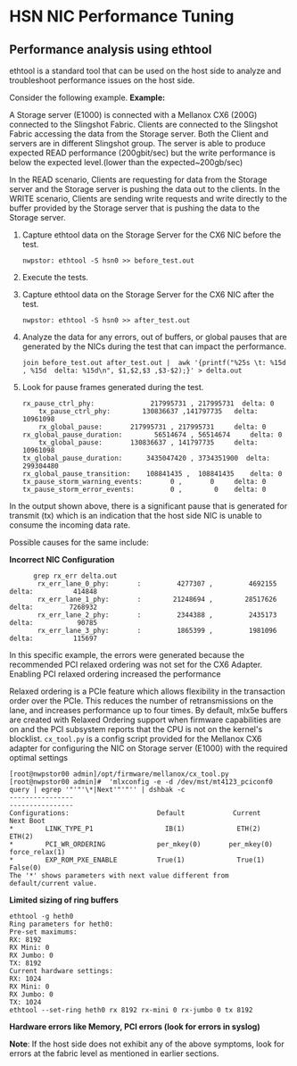 # HSN NIC Performance Tuning

## Performance analysis using ethtool

ethtool is a standard tool that can be used on the host side to analyze and troubleshoot performance issues on the host side.

Consider the following example.
**Example:**

A Storage server (E1000) is connected with a Mellanox CX6 (200G) connected to the Slingshot Fabric. Clients are connected to the Slingshot Fabric accessing the data from the Storage server. Both the Client and servers are in different Slingshot group. The server is able to produce expected READ performance (200gbit/sec) but the write performance is below the expected level.(lower than the expected~200gb/sec)

In the READ scenario, Clients are requesting for data from the Storage server and the Storage server is pushing the data out to the clients.
In the WRITE scenario, Clients are sending write requests and write directly to the buffer provided by the Storage server that is pushing the data to the Storage server.

1. Capture ethtool data on the Storage Server for the CX6 NIC before the test.

   ```screen
   nwpstor: ethtool -S hsn0 >> before_test.out
   ```

2. Execute the tests.

3. Capture ethtool data on the Storage Server for the CX6 NIC after the test.

   ```screen
   nwpstor: ethtool -S hsn0 >> after_test.out
   ```

4. Analyze the data for any errors, out of buffers, or global pauses that are generated by the NICs during the test that can impact the performance.

   ```screen
   join before_test.out after_test.out |  awk '{printf("%25s \t: %15d , %15d  delta: %15d\n", $1,$2,$3 ,$3-$2);}' > delta.out
   ```

5. Look for pause frames generated during the test.

   ```screen
   rx_pause_ctrl_phy:              217995731 , 217995731  delta: 0
       tx_pause_ctrl_phy:        130836637 ,141797735  	delta: 10961098
       rx_global_pause:       217995731 , 217995731 	delta: 0
   rx_global_pause_duration:        56514674 , 56514674  	delta: 0
       tx_global_pause:       130836637 , 141797735  	delta: 10961098
   tx_global_pause_duration:      3435047420 , 3734351900  delta: 299304480
   rx_global_pause_transition:    108841435 ,  108841435  	delta: 0
   tx_pause_storm_warning_events:       0 ,       0  	delta: 0
   tx_pause_storm_error_events:         0 ,        0  	delta: 0
   ```

In the output shown above, there is a significant pause that is generated for transmit (tx) which is an indication that the host side NIC is unable to consume the incoming data rate.

Possible causes for the same include:

**Incorrect NIC Configuration**

```screen
      grep rx_err delta.out
       rx_err_lane_0_phy:       :         4277307 ,         4692155  delta:          414848
       rx_err_lane_1_phy:       :        21248694 ,        28517626  delta:         7268932
       rx_err_lane_2_phy:       :         2344388 ,         2435173  delta:           90785
       rx_err_lane_3_phy:       :         1865399 ,         1981096  delta:          115697

```

In this specific example, the errors were generated because the recommended PCI relaxed ordering was not set for the CX6 Adapter.  Enabling PCI relaxed ordering increased the performance

Relaxed ordering is a PCIe feature which allows flexibility in the transaction order over the PCIe. This reduces the number of retransmissions on the lane, and increases performance up to four times. By default, mlx5e buffers are created with Relaxed Ordering support when firmware capabilities are on and the PCI subsystem reports that the CPU is not on the kernel's blocklist. `cx_tool.py` is a config script provided for the Mellanox CX6 adapter for configuring the NIC on Storage server (E1000) with the required optimal settings

```screen
[root@nwpstor00 admin]/opt/firmware/mellanox/cx_tool.py
[root@nwpstor00 admin]#  'mlxconfig -e -d /dev/mst/mt4123_pciconf0 query | egrep '"'"'\*|Next'"'"'' | dshbak -c
----------------
----------------
Configurations:                      Default            Current          Next Boot
*        LINK_TYPE_P1                  IB(1)             ETH(2)            ETH(2)
*        PCI_WR_ORDERING             per_mkey(0)       per_mkey(0)       force_relax(1)
*        EXP_ROM_PXE_ENABLE          True(1)             True(1)          False(0)
The '*' shows parameters with next value different from default/current value.
```

**Limited sizing of ring buffers**

```screen
ethtool -g heth0
Ring parameters for heth0:
Pre-set maximums:
RX: 8192
RX Mini: 0
RX Jumbo: 0
TX: 8192
Current hardware settings:
RX: 1024
RX Mini: 0
RX Jumbo: 0
TX: 1024
ethtool --set-ring heth0 rx 8192 rx-mini 0 rx-jumbo 0 tx 8192
```

**Hardware errors like Memory, PCI errors (look for errors in syslog)**

**Note**: If the host side does not exhibit any of the above symptoms, look for errors at the fabric level as mentioned in earlier sections.
